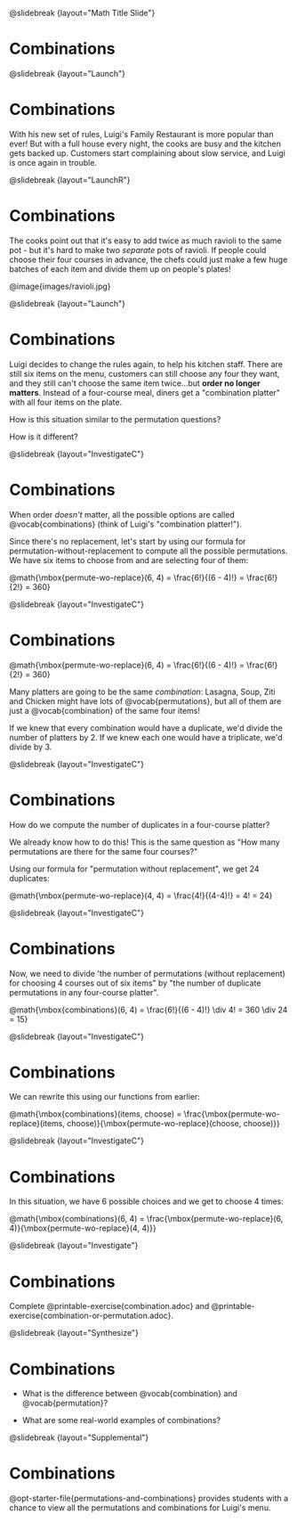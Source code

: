 @slidebreak
{layout="Math Title Slide"}
# Combinations

<!--
To learn more about how to use PearDeck, and how to view the embedded links on these slides without going into present mode visit https://help.peardeck.com/en
-->

@slidebreak
{layout="Launch"}
# Combinations

With his new set of rules, Luigi's Family Restaurant is more popular than ever! But with a full house every night, the cooks are busy and the kitchen gets backed up. Customers start complaining about slow service, and Luigi is once again in trouble.

@slidebreak
{layout="LaunchR"}
# Combinations

The cooks point out that it's easy to add twice as much ravioli to the same pot - but it's hard to make two _separate_ pots of ravioli. If people could choose their four courses in advance, the chefs could just make a few huge batches of each item and divide them up on people's plates!

@image{images/ravioli.jpg}

@slidebreak
{layout="Launch"}
# Combinations

Luigi decides to change the rules again, to help his kitchen staff. There are still six items on the menu, customers can still choose any four they want, and they still can't choose the same item twice...but **order no longer matters**. Instead of a four-course meal, diners get a "combination platter" with all four items on the plate.

How is this situation similar to the permutation questions?

How is it different?

@slidebreak
{layout="InvestigateC"}
# Combinations

When order _doesn't_ matter, all the possible options are called @vocab{combinations} (think of Luigi's "combination platter!").

Since there's no replacement, let's start by using our formula for permutation-without-replacement to compute all the possible permutations. We have six items to choose from and are selecting four of them:

@math{\mbox{permute-wo-replace}(6, 4) = \frac{6!}{(6 - 4)!} = \frac{6!}{2!} = 360}

@slidebreak
{layout="InvestigateC"}
# Combinations

@math{\mbox{permute-wo-replace}(6, 4) = \frac{6!}{(6 - 4)!} = \frac{6!}{2!} = 360}

Many platters are going to be the same _combination_: Lasagna, Soup, Ziti and Chicken might have lots of @vocab{permutations}, but all of them are just a @vocab{combination} of the same four items! 

If we knew that every combination would have a duplicate, we'd divide the number of platters by 2. If we knew each one would have a triplicate, we'd divide by 3.


@slidebreak
{layout="InvestigateC"}
# Combinations

How do we compute the number of duplicates in a four-course platter?

We already know how to do this! This is the same question as "How many permutations are there for the same four courses?"

Using our formula for "permutation without replacement", we get 24 duplicates:

@math{\mbox{permute-wo-replace}(4, 4) = \frac{4!}{(4-4)!} = 4! = 24}

@slidebreak
{layout="InvestigateC"}
# Combinations

Now, we need to divide 'the number of permutations (without replacement) for choosing 4 courses out of six items" by "the number of duplicate permutations in any four-course platter".

@math{\mbox{combinations}(6, 4) = \frac{6!}{(6 - 4)!} \div 4! = 360 \div 24 = 15}


@slidebreak
{layout="InvestigateC"}
# Combinations

We can rewrite this using our functions from earlier:

@math{\mbox{combinations}(items, choose) = \frac{\mbox{permute-wo-replace}(items, choose)}{\mbox{permute-wo-replace}(choose, choose)}}


@slidebreak
{layout="InvestigateC"}
# Combinations


In this situation, we have 6 possible choices and we get to choose 4 times:

@math{\mbox{combinations}(6, 4) = \frac{\mbox{permute-wo-replace}(6, 4)}{\mbox{permute-wo-replace}(4, 4)}}

@slidebreak
{layout="Investigate"}
# Combinations

Complete @printable-exercise{combination.adoc} and @printable-exercise{combination-or-permutation.adoc}.

@slidebreak
{layout="Synthesize"}
# Combinations

- What is the difference between @vocab{combination} and @vocab{permutation}?

- What are some real-world examples of combinations?

@slidebreak
{layout="Supplemental"}
# Combinations

@opt-starter-file{permutations-and-combinations} provides students with a chance to view all the permutations and combinations for Luigi's menu.
